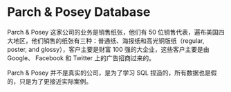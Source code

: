 # Parch & Posey Database

 Parch & Posey 这家公司的业务是销售纸张，他们有 50 位销售代表，遍布美国四大地区，他们销售的纸张有三种：普通纸、海报纸和高光铜版纸（regular, poster, and glossy），客户主要是财富 100 强的大企业，这些客户主要是由 Google、 Facebook 和 Twitter 上的广告招商过来的。

Parch & Posey 并不是真实的公司，是为了学习 SQL 捏造的，所有数据也是假的，只是为了更接近实际案例。
